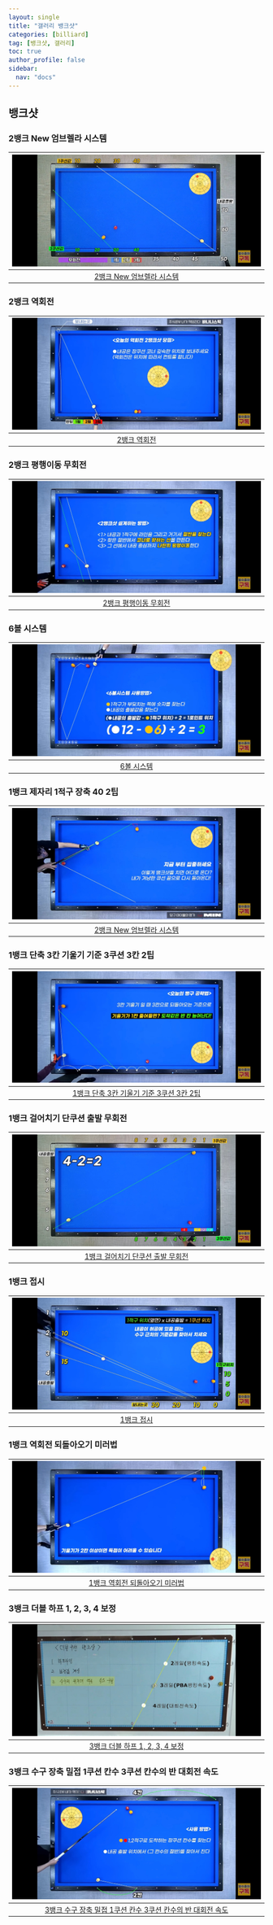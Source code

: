 ```yaml
---
layout: single
title: "갤러리 뱅크샷"
categories: [billiard]
tag: [뱅크샷, 갤러리]
toc: true
author_profile: false
sidebar:
  nav: "docs"
---
```


## 뱅크샷

### 2뱅크 New 엄브렐라 시스템

| [![뱅크샷 2뱅크 New 엄브렐라 시스템](/images/%EB%B1%85%ED%81%AC%EC%83%B7%202%EB%B1%85%ED%81%AC%20%EC%97%84%EB%B8%8C%EB%A0%90%EB%9D%BC.png)](/images/%EB%B1%85%ED%81%AC%EC%83%B7%202%EB%B1%85%ED%81%AC%20%EC%97%84%EB%B8%8C%EB%A0%90%EB%9D%BC.png) |
| :---: |
| [2뱅크 New 엄브렐라 시스템](https://youtu.be/XKe4L_4hKG8) |

### 2뱅크 역회전

| [![뱅크샷 2뱅크 New 엄브렐라 시스템](/images/2%EB%B1%85%ED%81%AC%20%EC%97%AD%ED%9A%8C%EC%A0%84.png)](/images/2%EB%B1%85%ED%81%AC%20%EC%97%AD%ED%9A%8C%EC%A0%84.png) |
| :---: |
| [2뱅크 역회전](https://youtu.be/0Bk1qt9SIzc) |

### 2뱅크 평행이동 무회전

| [![2뱅크 평행이동 무회전](/images/2%EB%B1%85%ED%81%AC%20%ED%8F%89%ED%96%89%EC%9D%B4%EB%8F%99.png)](/images/2%EB%B1%85%ED%81%AC%20%ED%8F%89%ED%96%89%EC%9D%B4%EB%8F%99.png) |
| :---: |
| [2뱅크 평행이동 무회전](https://youtu.be/27jvuTosj2Q) |

### 6볼 시스템

| [![6볼 시스템](/images/6%EB%B3%BC%20%EC%8B%9C%EC%8A%A4%ED%85%9C.png)](/images/6%EB%B3%BC%20%EC%8B%9C%EC%8A%A4%ED%85%9C.png) |
| :---: |
| [6볼 시스템](https://youtu.be/zmZeZ2VMMb0) |

### 1뱅크 제자리 1적구 장축 40 2팁

| [![뱅크샷 2뱅크 New 엄브렐라 시스템](/images/1%EB%B1%85%ED%81%AC%20%EC%A0%9C%EC%9E%90%EB%A6%AC%201%EC%A0%81%EA%B5%AC%2040%202%ED%8C%81.png)](/images/1%EB%B1%85%ED%81%AC%20%EC%A0%9C%EC%9E%90%EB%A6%AC%201%EC%A0%81%EA%B5%AC%2040%202%ED%8C%81.png) |
| :---: |
| [2뱅크 New 엄브렐라 시스템](https://youtu.be/gd3YrVhd_FI) |

### 1뱅크 단축 3칸 기울기 기준 3쿠션 3칸 2팁

| [![1뱅크 단축 3칸 기울기 기준 3쿠션 3칸 2팁](/images/1%EB%B1%85%ED%81%AC%20%EB%8B%A8%EC%B6%95%203%EC%B9%B8%20%EA%B8%B0%EC%9A%B8%EA%B8%B0%20%EA%B8%B0%EC%A4%80%202%ED%8C%81.png)](/images/1%EB%B1%85%ED%81%AC%20%EB%8B%A8%EC%B6%95%203%EC%B9%B8%20%EA%B8%B0%EC%9A%B8%EA%B8%B0%20%EA%B8%B0%EC%A4%80%202%ED%8C%81.png) |
| :---: |
| [1뱅크 단축 3칸 기울기 기준 3쿠션 3칸 2팁](https://youtu.be/5fL4mgjA4R8) |

### 1뱅크 걸어치기 단쿠션 출발 무회전

| [![1뱅크 걸어치기 단쿠션 출발 무회전](/images/1%EB%B1%85%ED%81%AC%20%EA%B1%B8%EC%96%B4%EC%B9%98%EA%B8%B0%20%EB%8B%A8%EC%BF%A0%EC%85%98%20%EC%B6%9C%EB%B0%9C%20%EB%AC%B4%ED%9A%8C%EC%A0%84.png)](/images/1%EB%B1%85%ED%81%AC%20%EA%B1%B8%EC%96%B4%EC%B9%98%EA%B8%B0%20%EB%8B%A8%EC%BF%A0%EC%85%98%20%EC%B6%9C%EB%B0%9C%20%EB%AC%B4%ED%9A%8C%EC%A0%84.png) |
| :---: |
| [1뱅크 걸어치기 단쿠션 출발 무회전](https://youtu.be/zyLf-YNEvLA) |

### 1뱅크 접시

| [![1뱅크 접시](/images/1%EB%B1%85%ED%81%AC%20%EC%A0%91%EC%8B%9C.png)](/images/1%EB%B1%85%ED%81%AC%20%EC%A0%91%EC%8B%9C.png) |
| :---: |
| [1뱅크 접시](https://youtu.be/JRPQquOfD8s) |

### 1뱅크 역회전 되돌아오기 미러법

| [![1뱅크 역회전 되돌아오기 미러법](/images/1%EB%B1%85%ED%81%AC%20%EC%97%AD%ED%9A%8C%EC%A0%84%20%EB%90%98%EB%8F%8C%EC%95%84%EC%98%A4%EA%B8%B0%20%EB%AF%B8%EB%9F%AC%EB%B2%95.png)](/images/1%EB%B1%85%ED%81%AC%20%EC%97%AD%ED%9A%8C%EC%A0%84%20%EB%90%98%EB%8F%8C%EC%95%84%EC%98%A4%EA%B8%B0%20%EB%AF%B8%EB%9F%AC%EB%B2%95.png) |
| :---: |
| [1뱅크 역회전 되돌아오기 미러법](https://youtu.be/_wBW8DkH4uI) |

### 3뱅크 더블 하프 1, 2, 3, 4 보정

| [![3뱅크 더블 하프 1, 2, 3, 4 보정](/images/%EB%B1%85%ED%81%AC%EC%83%B7%20%EB%8D%94%EB%B8%94%EC%BF%A0%EC%85%98%20%ED%95%98%ED%94%84%201234%EB%B3%B4%EC%A0%95.png)](/images/%EB%B1%85%ED%81%AC%EC%83%B7%20%EB%8D%94%EB%B8%94%EC%BF%A0%EC%85%98%20%ED%95%98%ED%94%84%201234%EB%B3%B4%EC%A0%95.png) |
| :---: |
| [3뱅크 더블 하프 1, 2, 3, 4 보정](https://youtu.be/jJtT06njMxM) |

### 3뱅크 수구 장축 밀접 1쿠션 칸수 3쿠션 칸수의 반 대회전 속도

| [![3뱅크 수구 장축 밀접 1쿠션 칸수 3쿠션 칸수의 반 대회전 속도](/images/3%EB%B1%85%ED%81%AC%20%EC%88%98%EA%B5%AC%20%EC%9E%A5%EC%B6%95%20%EB%B0%80%EC%A0%91.png)](/images/3%EB%B1%85%ED%81%AC%20%EC%88%98%EA%B5%AC%20%EC%9E%A5%EC%B6%95%20%EB%B0%80%EC%A0%91.png) |
| :---: |
| [3뱅크 수구 장축 밀접 1쿠션 칸수 3쿠션 칸수의 반 대회전 속도](https://youtu.be/Vc46VeJhwKE) |

